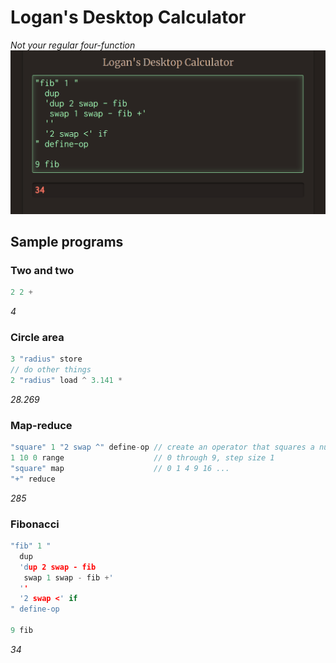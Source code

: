 # Logan's Desktop Calculator
*Not your regular four-function*
![Fibonacci Program](fib_promo.png "Fibonacci")

## Sample programs
### Two and two
```C
2 2 +
```
*4*

### Circle area 
```C
3 "radius" store
// do other things
2 "radius" load ^ 3.141 * 
```
*28.269*

### Map-reduce
```C
"square" 1 "2 swap ^" define-op // create an operator that squares a number
1 10 0 range                    // 0 through 9, step size 1
"square" map                    // 0 1 4 9 16 ...
"+" reduce
```
*285*

### Fibonacci
```C
"fib" 1 "
  dup
  'dup 2 swap - fib
   swap 1 swap - fib +'
  ''
  '2 swap <' if
" define-op

9 fib
```
*34*
